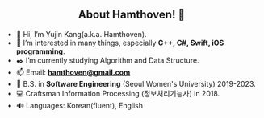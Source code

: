 
<!---
![Hamthoven's Profile Image](https://github.com/Hamthoven/Hamthoven/blob/main/HamThovenProfile.jpg)
--->
<div align="center">
  
## About Hamthoven! 🐹
  
</div>

- 👋 Hi, I’m Yujin Kang(a.k.a. Hamthoven).
- 👀 I’m interested in many things, especially **C++, C#, Swift, iOS programming**. 
- ✒️ I’m currently studying Algorithm and Data Structure.
- 📫 Email: **hamthoven@gmail.com**
- 🏫 B.S. in **Software Engineering** (Seoul Women's University) 2019-2023.
- 💻 Craftsman Information Processing (정보처리기능사) in 2018.
- 🔊 Languages: Korean(fluent), English

<div align="center">

</div>

<!---
Hamthoven/Hamthoven is a ✨ special ✨ repository because its `README.md` (this file) appears on your GitHub profile.
You can click the Preview link to take a look at your changes.

Preset badge
<img alt="\" src ="https://img.shields.io/badge/\-\.svg?&style=for-the-badge&logo=\&logoColor=white">

--->
